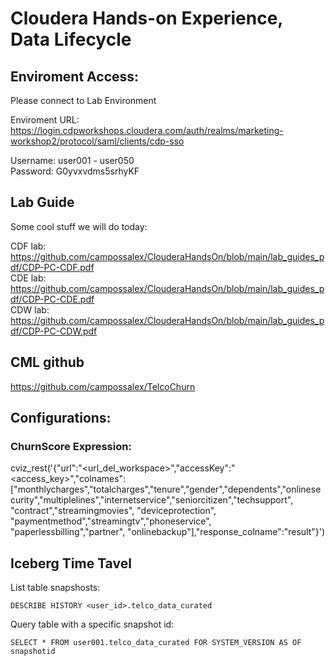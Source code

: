 # Cloudera Hands-on Experience, Data Lifecycle

## Enviroment Access:

Please connect to Lab Environment

Enviroment URL:   
https://login.cdpworkshops.cloudera.com/auth/realms/marketing-workshop2/protocol/saml/clients/cdp-sso  

Username:   user001 - user050  
Password:   G0yvxvdms5srhyKF  

## Lab Guide

Some cool stuff we will do today:

CDF lab: https://github.com/campossalex/ClouderaHandsOn/blob/main/lab_guides_pdf/CDP-PC-CDF.pdf  
CDE lab: https://github.com/campossalex/ClouderaHandsOn/blob/main/lab_guides_pdf/CDP-PC-CDE.pdf  
CDW lab: https://github.com/campossalex/ClouderaHandsOn/blob/main/lab_guides_pdf/CDP-PC-CDW.pdf  

## CML github  
https://github.com/campossalex/TelcoChurn

## Configurations:  

### ChurnScore Expression:  
cviz_rest('{"url":"<url_del_workspace>","accessKey":"<access_key>","colnames":["monthlycharges","totalcharges","tenure","gender","dependents","onlinesecurity","multiplelines","internetservice","seniorcitizen","techsupport", "contract","streamingmovies", "deviceprotection", "paymentmethod","streamingtv","phoneservice", "paperlessbilling","partner", "onlinebackup"],"response_colname":"result"}')

## Iceberg Time Tavel
List table snapshosts:  
``` 
DESCRIBE HISTORY <user_id>.telco_data_curated

``` 
Query table with a specific snapshot id:  
``` 
SELECT * FROM user001.telco_data_curated FOR SYSTEM_VERSION AS OF snapshotid

``` 

